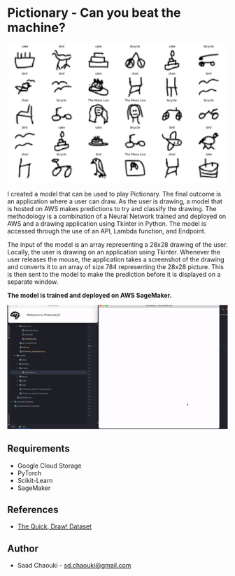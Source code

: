 # Pictionary - Can you beat the machine?

![Pictionary Application](./resources/Images.png)

I created a model that can be used to play Pictionary. The final outcome is an application where a user can draw. As the user is drawing, a model that is hosted on AWS makes predictions to try and classify the drawing. The methodology is a combination of a Neural Network trained and deployed on AWS and a drawing application using Tkinter in Python. The model is accessed through the use of an API, Lambda function, and Endpoint. 

The input of the model is an array representing a 28x28 drawing of the user. Locally, the user is drawing on an application using Tkinter. Whenever the user releases the mouse, the application takes a screenshot of the drawing and converts it to an array of size 784 representing the 28x28 picture. This is then sent to the model to make the prediction before it is displayed on a separate window.

**The model is trained and deployed on AWS SageMaker.**

<p align="center">
  <img src="./resources/drawing%20gif.gif" />
</p>

## Requirements
* Google Cloud Storage
* PyTorch
* Scikit-Learn
* SageMaker

## References
* [The Quick, Draw! Dataset](https://github.com/googlecreativelab/quickdraw-dataset)

## Author
* Saad Chaouki - sd.chaouki@gmail.com


